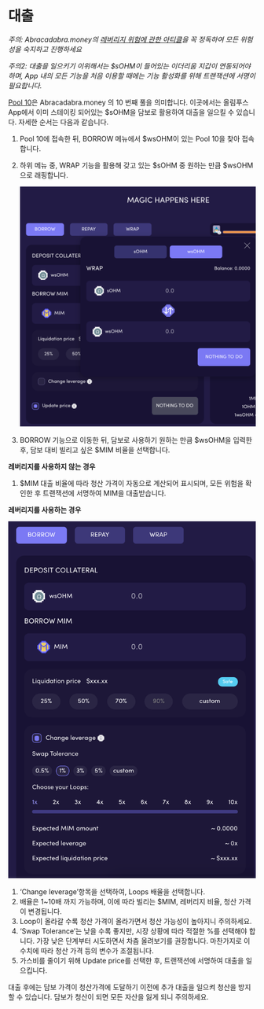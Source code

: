# 대출

_주의: Abracadabra.money의_ [_레버리지 위험에 관한 아티클_](https://docs.abracadabra.money/intro/leveraged-positions)_을 꼭 정독하여 모든 위험성을 숙지하고 진행하세요_

_주의2: 대출을 일으키기 이위해서는 $sOHM이 들어있는 이더리움 지갑이 연동되어야 하며, App 내의 모든 기능을 처음 이용할 때에는 기능 활성화를 위해 트랜잭션에 서명이 필요합니다._

[Pool 10](https://abracadabra.money/pool/10)은 Abracadabra.money 의 10 번째 풀을 의미합니다. 이곳에서는 올림푸스 App에서 이미 스테이킹 되어있는 $sOHM을 담보로 활용하여 대출을 일으킬 수 있습니다. 자세한 순서는 다음과 같습니다.

1. Pool 10에 접속한 뒤, BORROW 메뉴에서 $wsOHM이 있는 Pool 10을 찾아 접속합니다.
2. 하위 메뉴 중, WRAP 기능을 활용해 갖고 있는 $sOHM 중 원하는 만큼 $wsOHM 으로 래핑합니다.

   ![](../../.gitbook/assets/screen-shot-2021-08-29-at-4.10.42-pm.png)

3. BORROW 기능으로 이동한 뒤, 담보로 사용하기 원하는 만큼 $wsOHM을 입력한 후, 담보 대비 빌리고 싶은 $MIM 비율을 선택합니다. 

**레버리지를 사용하지 않는 경우**

1. $MIM 대출 비율에 따라 청산 가격이 자동으로 계산되어 표시되며, 모든 위험을 확인한 후 트랜잭션에 서명하여 MIM을 대출받습니다.

**레버리지를 사용하는 경우**

![](../../.gitbook/assets/screen-shot-2021-08-29-at-4.10.54-pm.png)

1. ‘Change leverage’항목을 선택하여, Loops 배율을 선택합니다.
2. 배율은 1~10배 까지 가능하며, 이에 따라 빌리는 $MIM, 레버리지 비율, 청산 가격이 변경됩니다.
3. Loop이 올라갈 수록 청산 가격이 올라가면서 청산 가능성이 높아지니 주의하세요.
4. ‘Swap Tolerance’는 낮을 수록 좋지만, 시장 상황에 따라 적절한 %를 선택해야 합니다. 가장 낮은 단계부터 시도하면서 차츰 올려보기를 권장합니다. 마찬가지로 이 수치에 따라 청산 가격 등의 변수가 조절됩니다.
5. 가스비를 줄이기 위해 Update price를 선택한 후, 트랜잭션에 서명하여 대출을 일으킵니다.

대출 후에는 담보 가격이 청산가격에 도달하기 이전에 추가 대출을 일으켜 청산을 방지할 수 있습니다. 담보가 청산이 되면 모든 자산을 잃게 되니 주의하세요.

